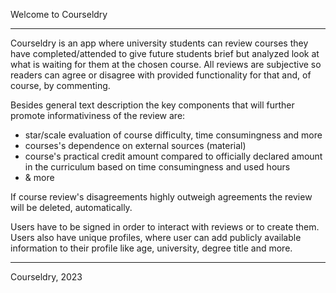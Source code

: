 Welcome to Courseldry

---

Courseldry is an app where university students can review courses they have completed/attended to give future students
brief but analyzed look at what is waiting for them at the chosen course. All reviews are subjective so readers can agree
or disagree with provided functionality for that and, of course, by commenting.

Besides general text description the key components that will further promote informativiness of the review are:
- star/scale evaluation of course difficulty, time consumingness and more
- courses's dependence on external sources (material)
- course's practical credit amount compared to officially declared amount in the curriculum based on time consumingness and used hours
- & more

If course review's disagreements highly outweigh agreements the review will be deleted, automatically.

Users have to be signed in order to interact with reviews or to create them. Users also have unique profiles, where user can add publicly
available information to their profile like age, university, degree title and more.

---

Courseldry, 2023

